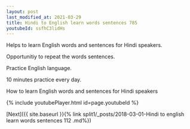 ```yaml
---
layout: post
last_modified_at: 2021-03-29
title: Hindi to English learn words sentences 785 
youtubeId: ssfhC3lidHs
---
```

 
 
Helps to learn English words and sentences for Hindi speakers.

Opportunitiy to repeat the words sentences. 

Practice English language. 
 
10 minutes practice every day. 
 
How to learn English words and sentences for Hindi speakers 
 
{% include youtubePlayer.html id=page.youtubeId %}
 
 
[Next]({{ site.baseurl }}{% link  split1/_posts/2018-03-01-Hindi to english learn words sentences 112 .md%})
 

